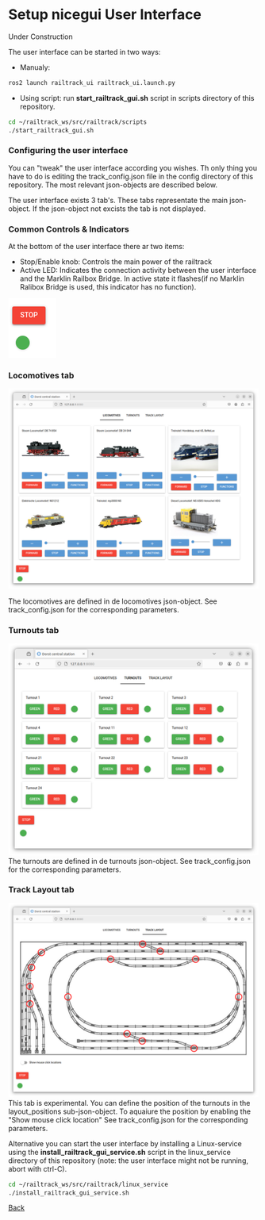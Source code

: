 # Setup nicegui User Interface

Under Construction

The user interface can be started in two ways:
* Manualy:
```bash
ros2 launch railtrack_ui railtrack_ui.launch.py
```
* Using script: run __start_railtrack_gui.sh__ script in scripts directory of this repository.
```bash
cd ~/railtrack_ws/src/railtrack/scripts
./start_railtrack_gui.sh
```
### Configuring the user interface
You can "tweak" the user interface according you wishes. Th only thing you have to do is editing the track_config.json file in the config directory of this repository.
The most relevant json-objects are described below.

The user interface exists 3 tab's. These tabs representate the main json-object. If the json-object not excists the tab is not displayed. 


### Common Controls & Indicators
At the bottom of the user interface there ar two items:
* Stop/Enable knob: Controls the main power of the railtrack
* Active LED: Indicates the connection activity between the user interface and the Marklin Railbox Bridge. In active state it flashes(if no Marklin Ralibox Bridge is used, this indicator has no function).

![Image](images/Screenshot%20Common%20Controls%20and%20Indicators.png)

### Locomotives tab
![Image](images/Screenshot%20Locomotives.png)

The locomotives are defined in de locomotives json-object. See track_config.json for the corresponding parameters.

### Turnouts tab
![Image](images/Screenshot%20Turnouts.png)
The turnouts are defined in de turnouts json-object. See track_config.json for the corresponding parameters.

### Track Layout tab
![Image](images/Screenshot%20Track%20Layout.png)
This tab is experimental. You can define the position of the turnouts in the layout_positions sub-json-object. To aquaiure the position by enabling the "Show mouse click location" See track_config.json for the corresponding parameters.

Alternative you can start the user interface by installing a Linux-service using the __install_railtrack_gui_service.sh__ script in the linux_service directory of this repository (note: the user interface might not be running, abort with ctrl-C).
```bash
cd ~/railtrack_ws/src/railtrack/linux_service
./install_railtrack_gui_service.sh
```

[Back](../README.md)